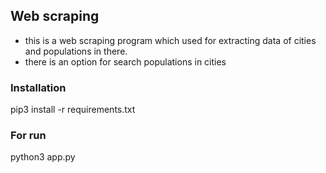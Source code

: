 ## Web scraping
* this is a web scraping program which used for extracting data of cities and populations in there. 
* there is an option for search populations in cities
### Installation
pip3 install -r requirements.txt
### For run
python3 app.py
